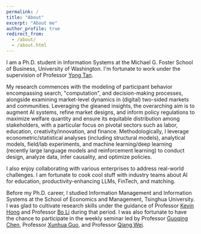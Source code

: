 ```yaml
---
permalink: /
title: "About"
excerpt: "About me"
author_profile: true
redirect_from: 
  - /about/
  - /about.html
---
```


I am a Ph.D. student in Information Systems at the Michael G. Foster School of Business, University of Washington. I'm fortunate to work under the supervision of Professor [Yong Tan](http://faculty.washington.edu/ytan/index.htm).

My research commences with the modeling of participant behavior encompassing search, "computation", and decision-making processes, alongside examining market-level dynamics in (digital) two-sided markets and communities. Leveraging the gleaned insights, the overarching aim is to augment AI systems, refine market designs, and inform policy regulations to maximize welfare quantity and ensure its equitable distribution among stakeholders, with a particular focus on pivotal sectors such as labor, education, creativity/innovation, and finance. Methodologically, I leverage econometric/statistical analyses (including structural models), analytical models, field/lab experiments, and machine learning/deep learning (recently large language models and reinforcement learning) to conduct design, analyze data, infer causality, and optimize policies.

I also enjoy collaborating with various enterprises to address real-world challenges. I am fortunate to cook cool stuff with industry teams about AI for education, productivity-enhancing LLMs, FinTech, and matching.

Before my Ph.D. career, I studied Information Management and Information Systems at the School of Economics and Management, Tsinghua University. I was glad to cultivate research skills under the guidance of Professor [Kevin Hong](https://kevinhong.ai/) and Professor [Bo Li](https://www.sem.tsinghua.edu.cn/en/info/1233/6986.htm) during that period. I was also fortunate to have the chance to participate in the weekly seminar led by Professor [Guoqing Chen](https://www.sem.tsinghua.edu.cn/en/info/1219/7556.htm), Professor [Xunhua Guo](https://www.sem.tsinghua.edu.cn/en/info/1219/6969.htm), and Professor [Qiang Wei](https://www.sem.tsinghua.edu.cn/en/info/1219/7289.htm).

